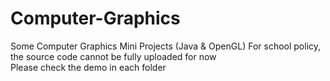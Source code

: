 # Computer-Graphics
Some Computer Graphics Mini Projects (Java & OpenGL)
For school policy, the source code cannot be fully uploaded for now  
Please check the demo in each folder
